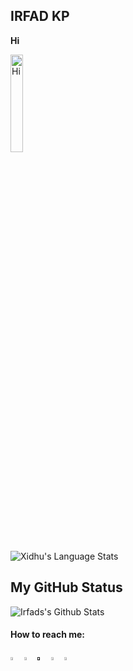 ## IRFAD KP
**Hi**


<a href="https://irfadkp.github.io/mywebsite/"><img align="center" alt="Hi" width="20%" src="data:image/svg+xml;base64,PHN2ZyB" /></a><br>

<img align="center" alt="Xidhu's Language Stats" src="https://github-readme-stats.vercel.app/api/top-langs/?username=Xidhu&langs_count=8&layout=compact&hide=html%22&hide_border=true&theme=vision-friendly-dark&bg_color=0D1117" />
  
 
<br>

**My GitHub Status**
---



<img align="center" alt="Irfads's Github Stats" src="https://github-readme-stats.vercel.app/api?username=Xidhu&show_icons=true&theme=radical " />


  ####  How to reach me:   
  
  [<img src="https://img.icons8.com/color/48/000000/twitter.png" width="3.5%"/>](https://twitter.com/Alirfad)
  [<img src="https://img.icons8.com/color/48/000000/linkedin.png" width="3.5%"/>](https://www.linkedin.com/in/irfad-kp-8b1077132/)
  [<img src="https://img.icons8.com/fluent/48/000000/facebook-new.png" width="3.5%"/>]()
  [<img src="https://img.icons8.com/fluent/48/000000/instagram-new.png" width="3.5%"/>](https://www.instagram.com/irfad_kodapparambil/)
  <a href="mailto:alirfad7@gmail.com"> <img src="https://img.icons8.com/fluent/48/000000/gmail.png" width="3.5%"/> </a>
